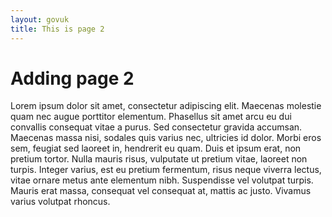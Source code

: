 ```yaml
---
layout: govuk
title: This is page 2
---
```


# Adding page 2

Lorem ipsum dolor sit amet, consectetur adipiscing elit. Maecenas molestie quam nec augue porttitor elementum. Phasellus sit amet arcu eu dui convallis consequat vitae a purus. Sed consectetur gravida accumsan. Maecenas massa nisi, sodales quis varius nec, ultricies id dolor. Morbi eros sem, feugiat sed laoreet in, hendrerit eu quam. Duis et ipsum erat, non pretium tortor. Nulla mauris risus, vulputate ut pretium vitae, laoreet non turpis. Integer varius, est eu pretium fermentum, risus neque viverra lectus, vitae ornare metus ante elementum nibh. Suspendisse vel volutpat turpis. Mauris erat massa, consequat vel consequat at, mattis ac justo. Vivamus varius volutpat rhoncus.
